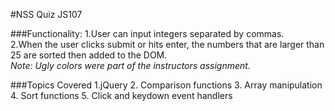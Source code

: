 #NSS Quiz JS107

###Functionality:
1.User can input integers separated by commas.  
2.When the user clicks submit or hits enter, the numbers that are larger than 25 are sorted then added to the DOM.  
*Note: Ugly colors were part of the instructors assignment.*

###Topics Covered
1.jQuery
2. Comparison functions
3. Array manipulation
4. Sort functions
5. Click and keydown event handlers
